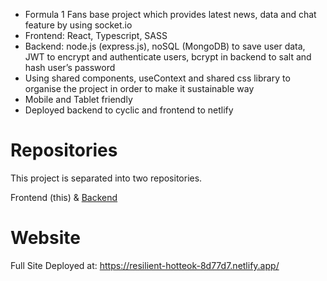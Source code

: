 - Formula 1 Fans base project which provides latest news, data and chat feature by using socket.io
- Frontend: React, Typescript, SASS
- Backend: node.js (express.js), noSQL (MongoDB) to save user data, JWT to encrypt and authenticate users, bcrypt in backend to salt and hash user’s password
- Using shared components, useContext and shared css library to organise the project in order to make it sustainable way
- Mobile and Tablet friendly
- Deployed backend to cyclic and frontend to netlify

# Repositories

This project is separated into two repositories. 

Frontend (this) & 
[Backend](https://github.com/AdaN6/wrwrum-final-project-backend) 

# Website

Full Site Deployed at: https://resilient-hotteok-8d77d7.netlify.app/
